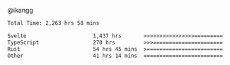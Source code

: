 @ikangg
<!--START_SECTION:waka-->

```txt
Total Time: 2,263 hrs 58 mins

Svelte                     1,437 hrs       >>>>>>>>>>>>>>>>=========   62.34 %
TypeScript                 270 hrs         >>>======================   11.71 %
Rust                       54 hrs 45 mins  >========================   02.38 %
Other                      41 hrs 14 mins  =========================   01.79 %
```

<!--END_SECTION:waka-->
